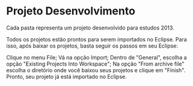 Projeto Desenvolvimento
=======

Cada pasta representa um projeto desenvolvido para estudos 2013.

Todos os projetos estão prontos para serem importados no Eclipse. Para isso, após baixar os projetos, basta seguir os passos em seu Eclipse:

Clique no menu File;
Vá na opção Import;
Dentro de "General", escolha a opção "Existing Projects Into Workspace";
Na opção "From archive file" escolha o diretório onde você baixou seus projetos e clique em "Finish".
Pronto, seu projeto já está importado no Eclipse.
